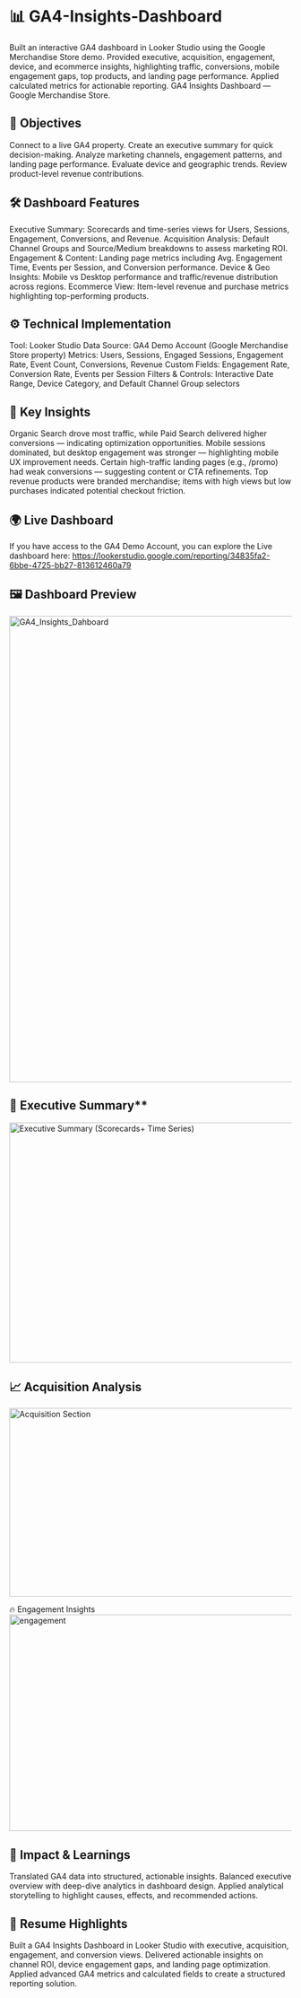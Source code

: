 #  📊 GA4-Insights-Dashboard  
Built an interactive GA4 dashboard in Looker Studio using the Google Merchandise Store demo. Provided executive, acquisition, engagement, device, and ecommerce insights, highlighting traffic, conversions, mobile engagement gaps, top products, and landing page performance. Applied calculated metrics for actionable reporting.
GA4 Insights Dashboard — Google Merchandise Store.

## 🎯 Objectives  
Connect to a live GA4 property.
Create an executive summary for quick decision-making.
Analyze marketing channels, engagement patterns, and landing page performance.
Evaluate device and geographic trends.
Review product-level revenue contributions.

## 🛠️ Dashboard Features  
Executive Summary: Scorecards and time-series views for Users, Sessions, Engagement, Conversions, and Revenue.
Acquisition Analysis: Default Channel Groups and Source/Medium breakdowns to assess marketing ROI.
Engagement & Content: Landing page metrics including Avg. Engagement Time, Events per Session, and Conversion performance.
Device & Geo Insights: Mobile vs Desktop performance and traffic/revenue distribution across regions.
Ecommerce View: Item-level revenue and purchase metrics highlighting top-performing products.

## ⚙️ Technical Implementation 
Tool: Looker Studio
Data Source: GA4 Demo Account (Google Merchandise Store property)
Metrics: Users, Sessions, Engaged Sessions, Engagement Rate, Event Count, Conversions, Revenue
Custom Fields: Engagement Rate, Conversion Rate, Events per Session
Filters & Controls: Interactive Date Range, Device Category, and Default Channel Group selectors

## 🔑 Key Insights  
Organic Search drove most traffic, while Paid Search delivered higher conversions — indicating optimization opportunities.
Mobile sessions dominated, but desktop engagement was stronger — highlighting mobile UX improvement needs.
Certain high-traffic landing pages (e.g., /promo) had weak conversions — suggesting content or CTA refinements.
Top revenue products were branded merchandise; items with high views but low purchases indicated potential checkout friction.

## 🌍 Live Dashboard  
If you have access to the GA4 Demo Account, you can explore the Live dashboard here:
https://lookerstudio.google.com/reporting/34835fa2-6bbe-4725-bb27-813612460a79

## 🖼️ Dashboard Preview  
<img width="1107" height="831" alt="GA4_Insights_Dahboard" src="https://github.com/user-attachments/assets/f34e8097-3761-4528-b7c1-6b61c0e1dfa8" />


## 📌 Executive Summary**  
<img width="1497" height="428" alt="Executive Summary (Scorecards+ Time Series)" src="https://github.com/user-attachments/assets/95d8d5a7-c779-49ec-ade6-8266ab29bebb" />


## 📈 Acquisition Analysis
<img width="1030" height="336" alt="Acquisition Section" src="https://github.com/user-attachments/assets/f57b5ec4-1a8a-4b9d-a4ee-c63986139535" />


🔥 Engagement Insights
<img width="507" height="386" alt="engagement" src="https://github.com/user-attachments/assets/7e00688b-a28a-4b7a-9a7a-28025e74e78f" />



## 🚀 Impact & Learnings  

Translated GA4 data into structured, actionable insights.
Balanced executive overview with deep-dive analytics in dashboard design.
Applied analytical storytelling to highlight causes, effects, and recommended actions.

## 📌 Resume Highlights  
Built a GA4 Insights Dashboard in Looker Studio with executive, acquisition, engagement, and conversion views.
Delivered actionable insights on channel ROI, device engagement gaps, and landing page optimization.
Applied advanced GA4 metrics and calculated fields to create a structured reporting solution.
